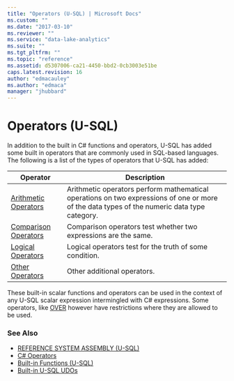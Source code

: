 ```yaml
---
title: "Operators (U-SQL) | Microsoft Docs"
ms.custom: ""
ms.date: "2017-03-10"
ms.reviewer: ""
ms.service: "data-lake-analytics"
ms.suite: ""
ms.tgt_pltfrm: ""
ms.topic: "reference"
ms.assetid: d5307006-ca21-4450-bbd2-0cb3003e51be
caps.latest.revision: 16
author: "edmacauley"
ms.author: "edmaca"
manager: "jhubbard"
---
```

# Operators (U-SQL)
In addition to the built in C# functions and operators, U-SQL has added some built in operators that are commonly used in SQL-based languages.  The following is a list of the types of operators that U-SQL has added:  
  
|Operator|Description|
|------|------|
|[Arithmetic Operators](arithmetic-operators-u-sql.md)|Arithmetic operators perform mathematical operations on two expressions of one or more of the data types of the numeric data type category.|
|[Comparison Operators](comparison-operators-u-sql.md) |Comparison operators test whether two expressions are the same. |
|[Logical Operators](logical-operators-u-sql.md)|Logical operators test for the truth of some condition. |
|[Other Operators](other-operators-u-sql.md) |Other additional operators.|

These built-in scalar functions and operators can be used in the context of any U-SQL scalar expression intermingled with C# expressions. Some operators, like [OVER](over-expression-u-sql.md) however have restrictions where they are allowed to be used.   
  
### See Also 
* [REFERENCE SYSTEM ASSEMBLY (U-SQL)](reference-system-assembly-u-sql.md) 
* [C# Operators](https://msdn.microsoft.com/library/6a71f45d.aspx)   
* [Built-in Functions (U-SQL)](built-in-functions-u-sql.md) 
* [Built-in U-SQL UDOs](built-in-u-sql-udos.md)  






